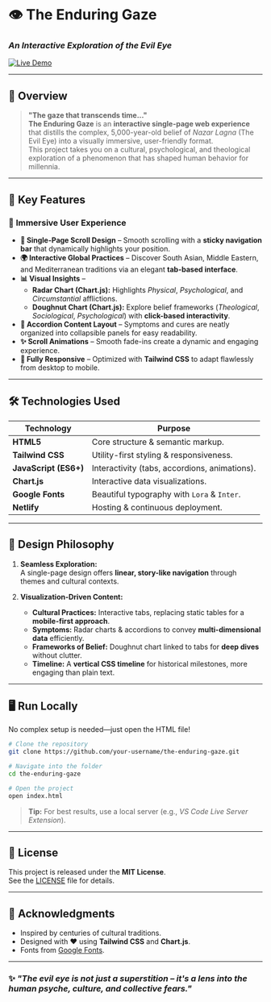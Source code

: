 # 👁️ **The Enduring Gaze**  
### *An Interactive Exploration of the Evil Eye*  
[![Live Demo](https://img.shields.io/badge/🔗_Live_Demo-Visit_Now-0ea5e9?style=for-the-badge)](https://theenduringgaze.netlify.app/)  

---

## 🌟 **Overview**

> **"The gaze that transcends time..."**  
**The Enduring Gaze** is an **interactive single-page web experience** that distills the complex, 5,000-year-old belief of *Nazar Lagna* (The Evil Eye) into a visually immersive, user-friendly format.  
This project takes you on a cultural, psychological, and theological exploration of a phenomenon that has shaped human behavior for millennia.

---

## 🚀 **Key Features**

### 🎨 **Immersive User Experience**
- **📜 Single-Page Scroll Design** – Smooth scrolling with a **sticky navigation bar** that dynamically highlights your position.  
- **🌍 Interactive Global Practices** – Discover South Asian, Middle Eastern, and Mediterranean traditions via an elegant **tab-based interface**.  
- **📊 Visual Insights** –  
  - **Radar Chart (Chart.js):** Highlights *Physical*, *Psychological*, and *Circumstantial* afflictions.  
  - **Doughnut Chart (Chart.js):** Explore belief frameworks (*Theological*, *Sociological*, *Psychological*) with **click-based interactivity**.
- **📂 Accordion Content Layout** – Symptoms and cures are neatly organized into collapsible panels for easy readability.
- **✨ Scroll Animations** – Smooth fade-ins create a dynamic and engaging experience.
- **📱 Fully Responsive** – Optimized with **Tailwind CSS** to adapt flawlessly from desktop to mobile.

---

## 🛠 **Technologies Used**

| Technology       | Purpose                              |
|------------------|--------------------------------------|
| **HTML5**        | Core structure & semantic markup.    |
| **Tailwind CSS** | Utility-first styling & responsiveness. |
| **JavaScript (ES6+)** | Interactivity (tabs, accordions, animations). |
| **Chart.js**     | Interactive data visualizations.     |
| **Google Fonts** | Beautiful typography with `Lora` & `Inter`. |
| **Netlify**      | Hosting & continuous deployment.     |

---

## 🎯 **Design Philosophy**

1. **Seamless Exploration:**  
   A single-page design offers **linear, story-like navigation** through themes and cultural contexts.

2. **Visualization-Driven Content:**  
   - **Cultural Practices:** Interactive tabs, replacing static tables for a **mobile-first approach**.  
   - **Symptoms:** Radar charts & accordions to convey **multi-dimensional data** efficiently.  
   - **Frameworks of Belief:** Doughnut chart linked to tabs for **deep dives** without clutter.  
   - **Timeline:** A **vertical CSS timeline** for historical milestones, more engaging than plain text.

---

## 🖥 **Run Locally**

No complex setup is needed—just open the HTML file!

```bash
# Clone the repository
git clone https://github.com/your-username/the-enduring-gaze.git

# Navigate into the folder
cd the-enduring-gaze

# Open the project
open index.html
```
> **Tip:** For best results, use a local server (e.g., *VS Code Live Server Extension*).

---

## 📜 **License**

This project is released under the **MIT License**.  
See the [LICENSE](LICENSE) file for details.

---

## 🎉 **Acknowledgments**

- Inspired by centuries of cultural traditions.
- Designed with ❤️ using **Tailwind CSS** and **Chart.js**.
- Fonts from [Google Fonts](https://fonts.google.com/).

---

### ✨ *"The evil eye is not just a superstition – it's a lens into the human psyche, culture, and collective fears."*
